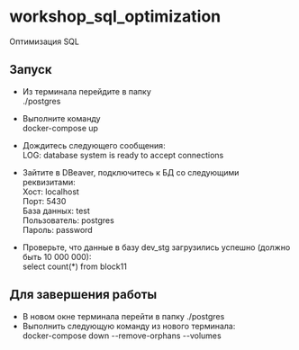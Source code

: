 # workshop_sql_optimization
 Оптимизация SQL

## Запуск
- Из терминала перейдите в папку  
./postgres  
  
- Выполните команду  
docker-compose up  
  
- Дождитесь следующего сообщения:  
LOG:  database system is ready to accept connections  
  

- Зайтите в DBeaver, подключитесь к БД со следующими реквизитами:  
Хост: localhost  
Порт: 5430  
База данных: test  
Пользователь: postgres  
Пароль: password  
  
- Проверьте, что данные в базу dev_stg загрузились успешно (должно быть 10 000 000):  
select count(*) from block11

## Для завершения работы 
- В новом окне терминала перейти в папку ./postgres
- Выполнить следующую команду из нового терминала:  
docker-compose down --remove-orphans --volumes  
